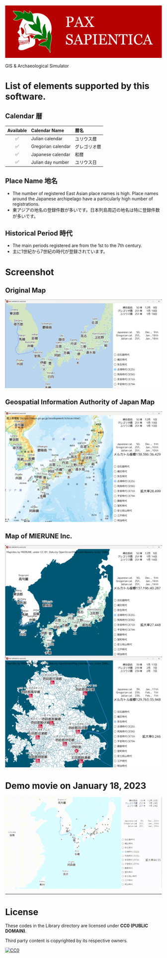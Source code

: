 ![PAX SAPIENTICA Logo](./Image/TitleLogo.svg)

GIS & Archaeological Simulator

# List of elements supported by this software.

## Calendar 暦

|Available|Calendar Name|暦名|
|:---:|:---|:---|
|✅|Julian calendar|ユリウス暦|
|✅|Gregorian calendar|グレゴリオ暦|
|✅|Japanese calendar|和暦|
|✅|Julian day number|ユリウス日|

## Place Name 地名
- The number of registered East Asian place names is high. Place names around the Japanese archipelago have a particularly high number of registrations.
- 東アジアの地名の登録件数が多いです。日本列島周辺の地名は特に登録件数が多いです。

## Historical Period 時代
- The main periods registered are from the 1st to the 7th century.
- 主に1世紀から7世紀の時代が登録されています。

# Screenshot
## Original Map
![Screenshot](./Image/Screenshot/PAX%20SAPIENTICA%20v6.0.0.0.5%202023_01_19%201_43_40.png)
## Geospatial Information Authority of Japan Map
![Screenshot](./Image/Screenshot/PAX%20SAPIENTICA%20v6.0.0.0.6%202023_01_20%203_47_56.png)
## Map of MIERUNE Inc.
![Screenshot](./Image/Screenshot/PAX%20SAPIENTICA%20v6.0.0.0.6%202023_01_20%203_50_32.png)
![Screenshot](./Image/Screenshot/PAX%20SAPIENTICA%20v6.0.0.0.6%202023_01_20%204_19_34.png)

# Demo movie on January 18, 2023
![Demo movie](https://raw.githubusercontent.com/Asukana/pax-picture/main/PAX-SAPIENTICA-v6.0.0.0.0-2023-01-18-02-28-43.gif)


---

# License

These codes in the Library directory are licensed under **CC0 (PUBLIC DOMAIN)**.

Third party content is copyrighted by its respective owners.

[![CC0](https://mirrors.creativecommons.org/presskit/buttons/88x31/svg/cc-zero.svg "CC0")](http://creativecommons.org/publicdomain/zero/1.0/deed.en)
